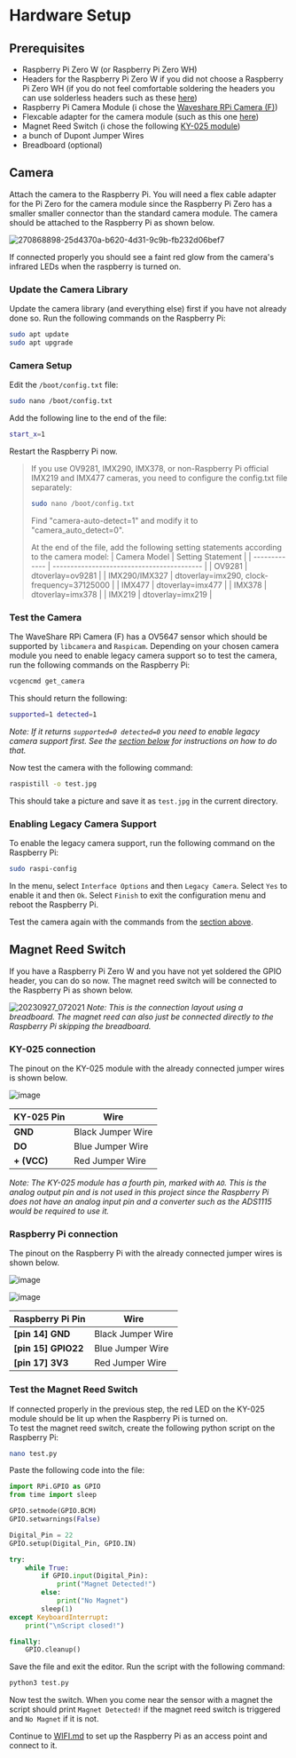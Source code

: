 # Hardware Setup
## Prerequisites
- Raspberry Pi Zero W (or Raspberry Pi Zero WH)
- Headers for the Raspberry Pi Zero W if you did not choose a Raspberry Pi Zero WH (if you do not feel comfortable soldering the headers you can use solderless headers such as these [here](https://www.berrybase.de/en/solderless-stiftleiste-2x-20-polig-rm-2-54-gerade))
- Raspberry Pi Camera Module (i chose the [Waveshare RPi Camera (F)](https://www.berrybase.de/en/noir-kamera-fuer-raspberry-pi-mit-einstellbarem-fokus-und-infrarot-leds))
- Flexcable adapter for the camera module (such as this one [here](https://www.berrybase.de/en/flexkabel-fuer-raspberry-pi-zero-und-kameramodul?number=RPIZ-FLEX-15))
- Magnet Reed Switch (i chose the following [KY-025 module](https://www.amazon.de/dp/B089QJVBL7?psc=1&ref=ppx_yo2ov_dt_b_product_details))
- a bunch of Dupont Jumper Wires
- Breadboard (optional)

## Camera
Attach the camera to the Raspberry Pi. You will need a flex cable adapter for the Pi Zero  for the camera module since the Raspberry Pi Zero has a smaller smaller connector than the standard camera module. The camera should be attached to the Raspberry Pi as shown below.

![270868898-25d4370a-b620-4d31-9c9b-fb232d06bef7](https://github.com/infinitel8p/Security-Cam/assets/50703696/3232fdbe-9dc6-491a-aeac-1ead849368fb)

If connected properly you should see a faint red glow from the camera's infrared LEDs when the raspberry is turned on.

### Update the Camera Library
Update the camera library (and everything else) first if you have not already done so. Run the following commands on the Raspberry Pi:
```bash
sudo apt update
sudo apt upgrade
```

### Camera Setup
Edit the `/boot/config.txt` file:
```bash
sudo nano /boot/config.txt
```

Add the following line to the end of the file:
```bash
start_x=1
```

Restart the Raspberry Pi now.

> If you use OV9281, IMX290, IMX378, or non-Raspberry Pi official IMX219 and IMX477 cameras, you need to configure the config.txt file separately:
>```bash
>sudo nano /boot/config.txt
>```
>Find "camera-auto-detect=1" and modify it to "camera_auto_detect=0".
> 
> At the end of the file, add the following setting statements according to the camera model:
> | Camera Model  | Setting Statement                          |
> | ------------- | ------------------------------------------ |
> | OV9281        | dtoverlay=ov9281                           |
> | IMX290/IMX327 | dtoverlay=imx290, clock-frequency=37125000 |
> | IMX477        | dtoverlay=imx477                           |
> | IMX378        | dtoverlay=imx378                           |
> | IMX219        | dtoverlay=imx219                           |


### Test the Camera
The WaveShare RPi Camera (F) has a OV5647 sensor which should be supported by `libcamera` and `Raspicam`.
Depending on your chosen camera module you need to enable legacy camera support so to test the camera, run the following commands on the Raspberry Pi:

```bash
vcgencmd get_camera
```
This should return the following:
```bash
supported=1 detected=1
```
*Note: If it returns `supported=0 detected=0` you need to enable legacy camera support first. See the [section below](#enabling-legacy-camera-support) for instructions on how to do that.*

Now test the camera with the following command:
```bash
raspistill -o test.jpg
```
This should take a picture and save it as `test.jpg` in the current directory.

### Enabling Legacy Camera Support
To enable the legacy camera support, run the following command on the Raspberry Pi:
```bash
sudo raspi-config
```

In the menu, select `Interface Options` and then `Legacy Camera`. Select `Yes` to enable it and then `Ok`. Select `Finish` to exit the configuration menu and reboot the Raspberry Pi.

Test the camera again with the commands from the [section above](#test-the-camera).

## Magnet Reed Switch
If you have a Raspberry Pi Zero W and you have not yet soldered the GPIO header, you can do so now. The magnet reed switch will be connected to the Raspberry Pi as shown below.

![20230927_072021](https://github.com/infinitel8p/Security-Cam/assets/50703696/56c40de5-69e2-4397-9365-49f6284a3ebe)
*Note: This is the connection layout using a breadboard. The magnet reed can also just be connected directly to the Raspberry Pi skipping the breadboard.*

### KY-025 connection
The pinout on the KY-025 module with the already connected jumper wires is shown below.

![image](https://github.com/infinitel8p/Security-Cam/assets/50703696/6ec39776-6104-42eb-9780-88899c248223)

| KY-025 Pin  | Wire              |
| ----------- | ----------------- |
| **GND**     | Black Jumper Wire |
| **DO**      | Blue Jumper Wire  |
| **+ (VCC)** | Red Jumper Wire   |

*Note: The KY-025 module has a fourth pin, marked with `AO`. This is the analog output pin and is not used in this project since the Raspberry Pi does not have an analog input pin and a converter such as the ADS1115 would be required to use it.*

### Raspberry Pi connection
The pinout on the Raspberry Pi with the already connected jumper wires is shown below.

![image](https://github.com/infinitel8p/Security-Cam/assets/50703696/9993c261-44fc-419b-ae6c-81c62854a4c3)

![image](https://github.com/infinitel8p/Security-Cam/assets/50703696/3438075e-0989-4f01-a75a-cd3aa3f42bbd)

| Raspberry Pi Pin    | Wire              |
| ------------------- | ----------------- |
| **[pin 14] GND**    | Black Jumper Wire |
| **[pin 15] GPIO22** | Blue Jumper Wire  |
| **[pin 17] 3V3**    | Red Jumper Wire   |

### Test the Magnet Reed Switch
If connected properly in the previous step, the red LED on the KY-025 module should be lit up when the Raspberry Pi is turned on.  
To test the magnet reed switch, create the following python script on the Raspberry Pi:
```bash
nano test.py
```
Paste the following code into the file:
```python
import RPi.GPIO as GPIO
from time import sleep

GPIO.setmode(GPIO.BCM)
GPIO.setwarnings(False)

Digital_Pin = 22
GPIO.setup(Digital_Pin, GPIO.IN)

try:
    while True:
        if GPIO.input(Digital_Pin):
            print("Magnet Detected!")
        else:
            print("No Magnet")
        sleep(1)
except KeyboardInterrupt:
    print("\nScript closed!")

finally:
    GPIO.cleanup()
```

Save the file and exit the editor. Run the script with the following command:
```bash
python3 test.py
```

Now test the switch. When you come near the sensor with a magnet the script should print `Magnet Detected!` if the magnet reed switch is triggered and `No Magnet` if it is not.


Continue to [WIFI.md](WIFI.md) to set up the Raspberry Pi as an access point and connect to it.